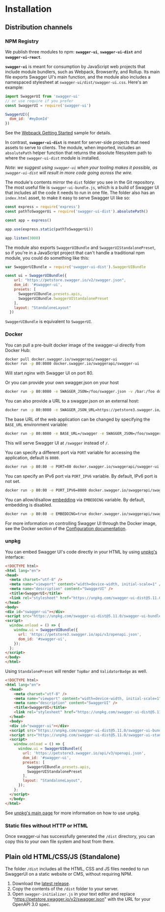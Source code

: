 # Installation

## Distribution channels

### NPM Registry

We publish three modules to npm: **`swagger-ui`**, **`swagger-ui-dist`** and **`swagger-ui-react`**.

**`swagger-ui`** is meant for consumption by JavaScript web projects that include module bundlers,
such as Webpack, Browserify, and Rollup. Its main file exports Swagger UI's main function,
and the module also includes a namespaced stylesheet at `swagger-ui/dist/swagger-ui.css`. Here's an example:

```javascript
import SwaggerUI from 'swagger-ui'
// or use require if you prefer
const SwaggerUI = require('swagger-ui')

SwaggerUI({
  dom_id: '#myDomId'
})
```

See the [Webpack Getting Started](../samples/webpack-getting-started) sample for details.

In contrast, **`swagger-ui-dist`** is meant for server-side projects that need assets to serve to clients. The module, when imported, includes an `absolutePath` helper function that returns the absolute filesystem path to where the `swagger-ui-dist` module is installed.

_Note: we suggest using `swagger-ui` when your tooling makes it possible, as `swagger-ui-dist`
will result in more code going across the wire._

The module's contents mirror the `dist` folder you see in the Git repository. The most useful file is `swagger-ui-bundle.js`, which is a build of Swagger UI that includes all the code it needs to run in one file. The folder also has an `index.html` asset, to make it easy to serve Swagger UI like so:

```javascript
const express = require('express')
const pathToSwaggerUi = require('swagger-ui-dist').absolutePath()

const app = express()

app.use(express.static(pathToSwaggerUi))

app.listen(3000)
```

The module also exports `SwaggerUIBundle` and `SwaggerUIStandalonePreset`, so
if you're in a JavaScript project that can't handle a traditional npm module,
you could do something like this:

```js
var SwaggerUIBundle = require('swagger-ui-dist').SwaggerUIBundle

const ui = SwaggerUIBundle({
    url: "https://petstore.swagger.io/v2/swagger.json",
    dom_id: '#swagger-ui',
    presets: [
      SwaggerUIBundle.presets.apis,
      SwaggerUIBundle.SwaggerUIStandalonePreset
    ],
    layout: "StandaloneLayout"
  })
```

`SwaggerUIBundle` is equivalent to `SwaggerUI`.

### Docker

You can pull a pre-built docker image of the swagger-ui directly from Docker Hub:

```sh
docker pull docker.swagger.io/swaggerapi/swagger-ui
docker run -p 80:8080 docker.swagger.io/swaggerapi/swagger-ui
```

Will start nginx with Swagger UI on port 80.

Or you can provide your own swagger.json on your host

```sh
docker run -p 80:8080 -e SWAGGER_JSON=/foo/swagger.json -v /bar:/foo docker.swagger.io/swaggerapi/swagger-ui
```

You can also provide a URL to a swagger.json on an external host:

```sh
docker run -p 80:8080 -e SWAGGER_JSON_URL=https://petstore3.swagger.io/api/v3/openapi.json docker.swagger.io/swaggerapi/swagger-ui
```

The base URL of the web application can be changed by specifying the `BASE_URL` environment variable:

```sh
docker run -p 80:8080 -e BASE_URL=/swagger -e SWAGGER_JSON=/foo/swagger.json -v /bar:/foo docker.swagger.io/swaggerapi/swagger-ui
```

This will serve Swagger UI at `/swagger` instead of `/`.

You can specify a different port via `PORT` variable for accessing the application, default is `8080`.

```sh
docker run -p 80:80 -e PORT=80 docker.swagger.io/swaggerapi/swagger-ui
```

You can specify an IPv6 port via `PORT_IPV6` variable. By default, IPv6 port is not set.

```sh
docker run -p 80:80 -e PORT_IPV6=8080 docker.swagger.io/swaggerapi/swagger-ui
```

You can allow/disallow [embedding](https://developer.mozilla.org/en-US/docs/Web/HTTP/Headers/X-Frame-Options) via `EMBEDDING` variable. By default, embedding is disabled.

```sh
docker run -p 80:80 -e EMBEDDING=true docker.swagger.io/swaggerapi/swagger-ui
```

For more information on controlling Swagger UI through the Docker image, see the Docker section of the [Configuration documentation](configuration.md#docker).

### unpkg

You can embed Swagger UI's code directly in your HTML by using [unpkg's](https://unpkg.com/) interface:

```html
<!DOCTYPE html>
<html lang="en">
<head>
  <meta charset="utf-8" />
  <meta name="viewport" content="width=device-width, initial-scale=1" />
  <meta name="description" content="SwaggerUI" />
  <title>SwaggerUI</title>
  <link rel="stylesheet" href="https://unpkg.com/swagger-ui-dist@5.11.0/swagger-ui.css" />
</head>
<body>
<div id="swagger-ui"></div>
<script src="https://unpkg.com/swagger-ui-dist@5.11.0/swagger-ui-bundle.js" crossorigin></script>
<script>
  window.onload = () => {
    window.ui = SwaggerUIBundle({
      url: 'https://petstore3.swagger.io/api/v3/openapi.json',
      dom_id: '#swagger-ui',
    });
  };
</script>
</body>
</html>
```

Using `StandalonePreset` will render `TopBar` and `ValidatorBadge` as well.

```html
<!DOCTYPE html>
<html lang="en">
  <head>
    <meta charset="utf-8" />
    <meta name="viewport" content="width=device-width, initial-scale=1" />
    <meta name="description" content="SwaggerUI" />
    <title>SwaggerUI</title>
    <link rel="stylesheet" href="https://unpkg.com/swagger-ui-dist@5.11.0/swagger-ui.css" />
  </head>
  <body>
  <div id="swagger-ui"></div>
  <script src="https://unpkg.com/swagger-ui-dist@5.11.0/swagger-ui-bundle.js" crossorigin></script>
  <script src="https://unpkg.com/swagger-ui-dist@5.11.0/swagger-ui-standalone-preset.js" crossorigin></script>
  <script>
    window.onload = () => {
      window.ui = SwaggerUIBundle({
        url: 'https://petstore3.swagger.io/api/v3/openapi.json',
        dom_id: '#swagger-ui',
        presets: [
          SwaggerUIBundle.presets.apis,
          SwaggerUIStandalonePreset
        ],
        layout: "StandaloneLayout",
      });
    };
  </script>
  </body>
</html>
```

See [unpkg's main page](https://unpkg.com/) for more information on how to use unpkg.

### Static files without HTTP or HTML

Once swagger-ui has successfully generated the `/dist` directory, you can copy this to your own file system and host from there.

## Plain old HTML/CSS/JS (Standalone)

The folder `/dist` includes all the HTML, CSS and JS files needed to run SwaggerUI on a static website or CMS, without requiring NPM.

1. Download the [latest release](https://github.com/swagger-api/swagger-ui/releases/latest).
1. Copy the contents of the `/dist` folder to your server.
1. Open `swagger-initializer.js` in your text editor and replace "https://petstore.swagger.io/v2/swagger.json" with the URL for your OpenAPI 3.0 spec.


